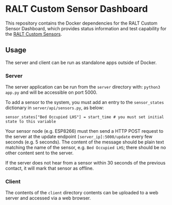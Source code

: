 # RALT Custom Sensor Dashboard 

This repository contains the Docker dependencies for the RALT Custom Sensor Dashboard, which provides status information and test capability for the [RALT Custom Sensors](https://github.com/care-group/RALT-Custom-Sensors).

## Usage

The server and client can be run as standalone apps outside of Docker.

### Server

The server application can be run from the ```server``` directory with: ```python3 app.py``` and will be accessible on port 5000.

To add a sensor to the system, you must add an entry to the ```sensor_states``` dictionary in ```server/api/sensors.py```, as below:
```
sensor_states["Bed Occupied LHS"] = start_time # you must set initial state to this variable
```

Your sensor node (e.g. ESP8266) must then send a HTTP POST request to the server at the update endpoint ```[server_ip]:5000/update``` every few seconds (e.g. 5 seconds). The content of the message should be plain text matching the name of the sensor, e.g. ```Bed Occupied LHS```; there should be no other content sent to the server.

If the server does not hear from a sensor within 30 seconds of the previous contact, it will mark that sensor as offline.

### Client

The contents of the ```client``` directory contents can be uploaded to a web server and accessed via a web browser.